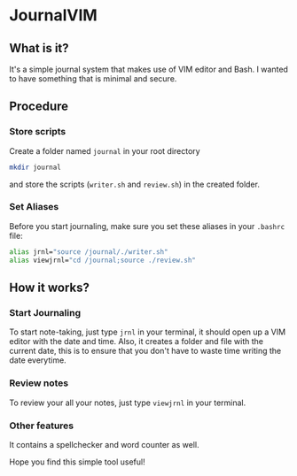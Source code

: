 # JournalVIM

## What is it?
It's a simple journal system that makes use of VIM editor and Bash. I wanted to have something that is
minimal and secure.

## Procedure

### Store scripts
Create a folder named `journal` in your root directory
```bash
mkdir journal
```
and store the scripts (`writer.sh` and `review.sh`) in the created folder.

### Set Aliases
Before you start journaling, make sure you set these aliases in your `.bashrc` file:
```bash
alias jrnl="source /journal/./writer.sh"
alias viewjrnl="cd /journal;source ./review.sh"
```

## How it works?
### Start Journaling
To start note-taking, just type `jrnl` in your terminal, it should open up a VIM editor with the date and
time. Also, it creates a folder and file with the current date, this is to ensure that you don't have to waste time writing the date everytime.

### Review notes
To review your all your notes, just type `viewjrnl` in your terminal.

### Other features
It contains a spellchecker and word counter as well.

Hope you find this simple tool useful!
